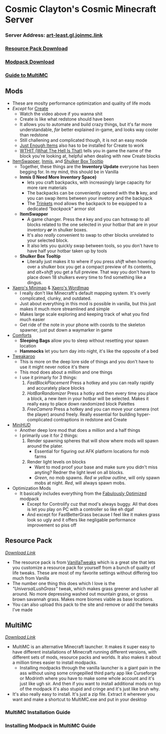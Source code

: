 # Cosmic Clayton's Cosmic Minecraft Server

### **Server Address:** <a href="#" id="copyServerAddress" onclick="copyToClipboard('art-least.gl.joinmc.link')">art-least.gl.joinmc.link</a>

### [Resource Pack Download](https://vanillatweaks.net/share#7bbPXh)

### [Modpack Download](https://claytonreardon.github.io/Minecraft-Site/CosmicClayton'sCosmicModpack.zip)

### [Guide to MultiMC](https://claytonreardon.github.io/Minecraft-Site/#multimc)

## Mods
- These are moslty performance optimization and quality of life mods
- *Except* for [Create](https://modrinth.com/mod/create-fabric)
    - Watch the video above if you wanna shit
    - Create is like what redstone should have been
    - It allows you to automate and build crazy things, but it's far more understandable, *far* better explained in-game, and looks way cooler than redstone
    - Still challening and complicated though, it is not an easy mode
    - [Just Enough Items](https://modrinth.com/mod/jei) also has to be installed for Create to work
    - [WTHIT (What The Hell Is That)](https://modrinth.com/mod/wthit) tells you in game the name of the block you're looking at, helpful when dealing with new Create blocks
- [ItemSwapper](https://modrinth.com/plugin/itemswapper), [Inmis](https://modrinth.com/mod/inmis), and [Shulker Box Tooltip](https://modrinth.com/mod/shulkerboxtooltip)
    - Together, these things are the **Inventory Update** everyone has been begging for. In my mind, this should be in Vanilla
    - **Inmis (I Need More Inventory Space)** 
        - lets you craft backpacks, with increasingly large capacity for more rare materials
        - The backpacks can be conveniently opened with the **b** key, and you can swap items between your invetory and the backpack
        - The [Trinkets](https://modrinth.com/mod/trinkets) mod allows the backpack to be equipped to a dedicated *"backpack"* armor slot
    - **ItemSwapper**
        - A game changer. Press the **r** key and you can hotswap to all blocks related to the one selected in your hotbar that are in your inventory ***or*** in shulker boxes.
        - It's also *really* convenient to swap to other blocks unrelated to your selected block.
        - It also lets you quickly swap between tools, so you don't have to have half your hotbar taken up by tools
    - **Shulker Box Tooltip**
        - Literally just makes it to where if you press *shift* when hovering over a shulker box you get a compact preview of its contents, and *alt+shift* you get a full preview. That way you don't have to place down 18 shulkers every time to find something like a dingus.
- [Xaero's Minimap](https://modrinth.com/mod/xaeros-minimap) & [Xaero's Wordlmap](https://modrinth.com/mod/xaeros-world-map)
    - I really don't like Minecraft's default mapping system. It's overly complicated, clunky, and outdated.
    - Just about everything in this mod is possible in vanilla, but this just makes it much more streamlined and simple
    - Makes large scale exploring and keeping track of what you find much easier
    - Get ride of the note in your phone with coords to the skeleton spawner, just put down a waymarker in game
- [Comforts](https://modrinth.com/mod/comforts)
    - **Sleeping Bags** allow you to sleep without resetting your spawn location
    - **Hammocks** let you turn day into night, it's like the opposite of a bed
- [Tweakaroo](https://modrinth.com/mod/tweakeroo)
    - This is more on the deep lore side of things and you don't have to use it might never notice it's there
    - This mod does about a million and one things
    - I use it primarly for 3 things:
        1. *FastBlockPlacement* Press a hotkey and you can really rapidly and accurately place blocks
        2. *HotBarRandomizer* Press a hotky and then every time you place a block, a new item in your hotbar will be selected. Makes it really easy to place down randomized block Palettes
        3. *FreeCamera* Press a hotkey and you can move your camera (not the player) around freely. Really essential for building hyper-complicated contraptions in redstone and Create
- [MiniHUD](https://modrinth.com/mod/minihud)
    - Another deep lore mod that does a million and a half things
    - I primarily use it for 2 things:
        1. Render spawning spheres that will show where mods will spawn around the plater.
            - Essential for figuring out AFK platform locations for mob farms
        2. Render light levels on blocks
            - Want to mod proof your base and make sure you didn't miss anyting? Redner the light level on all blocks. 
            - *Green*, no mob spawns. *Red w yellow outline*, will only spawn mobs at night. *Red*, will always spawn mobs.
- Optimization Mods
    - It basically includes everything from the [Fabulously Optimized](https://modrinth.com/modpack/fabulously-optimized/version/6.1.0-beta.8) modpack
        - Except for Controlify cuz that mod's always buggy. All that does is let you play on PC with a controller so like eh dgaf
        - And except for FastBetterGrass because I feel like it makes grass look so ugly and it offers like negligable performance improvement so piss off

## Resource Pack
*[Download Link](https://vanillatweaks.net/share#7bbPXh)*
- The resource pack is from [VanillaTweaks](https://vanillatweaks.net/) which is a great site that lets you customize a resource pack for yourself from a bunch of quality of life tweaks. These are most of my favorite settings without differing too much from Vanilla
- The number one thing this does which I love is the *"UniversalLushGrass"* tweak, which makes grass greener and lusher all around. No more depressing washed out mountain grass, or gross brown savannah grass. Makes more biomes viable as base locations.
- You can also upload this pack to the site and remove or add the tweaks I've made

## MultiMC
*[Download Link](https://multimc.org/#Download)*
- MultiMC is an alternative Minecraft launcher. It makes it super easy to have different installations of Minecraft running different versions, with different sets of mods, resource packs and worlds. It also makes it about a million times easier to install modpacks.
    - Installing modpacks through the vanilla launcher is a giant pain in the ass without using some cringepilled third party app like Curseforge or Modrinth where you have to make some whole account and it's just like ugh sir. And then if you want to install additional mods on top of the modpack it's also stupid and cringe and it's just like bruh why.
- It's also really easy to install. It's just a zip file. Extract it wherever you want and make a shortcut to MultiMC.exe and put in your desktop

### MultiMC Installation Guide

### Installing Modpack in MultiMC Guide

<script>
  function copyToClipboard(text) {
    navigator.clipboard.writeText(text).then(function() {
      alert('Copied to clipboard bitch: ' + text);
    }, function(err) {
      alert('Failed to copy: ', err);
    });
  }
</script>